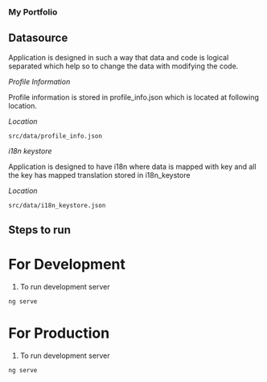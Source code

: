 ### My Portfolio

## Datasource

Application is designed in such a way that data and code is logical separated which help so to change the data with modifying the code.


*Profile Information*

Profile information is stored in profile_info.json which is located at following location.

*Location*
```
src/data/profile_info.json
```

*i18n keystore*

Application is designed to have i18n where data is mapped with key and all the key has mapped translation stored in i18n_keystore

*Location*
```
src/data/i18n_keystore.json
```

## Steps to run

# For Development

1. To run development server 
```
ng serve
```

# For Production

1. To run development server 
```
ng serve
```